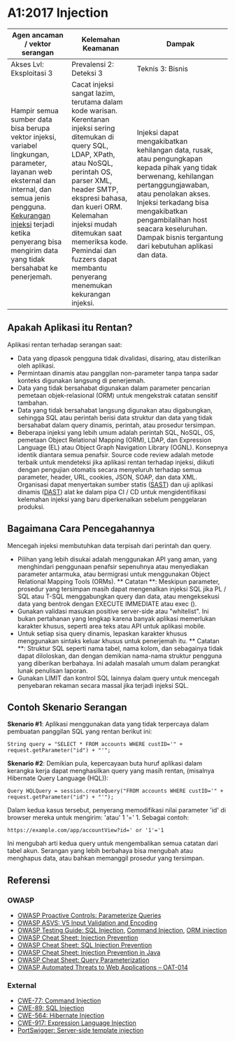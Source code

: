 # A1:2017 Injection

| Agen ancaman / vektor serangan | Kelemahan Keamanan          | Dampak              |
| -- | -- | -- |
| Akses Lvl: Eksploitasi 3 | Prevalensi 2: Deteksi 3 | Teknis 3: Bisnis |
| Hampir semua sumber data bisa berupa vektor injeksi, variabel lingkungan, parameter, layanan web eksternal dan internal, dan semua jenis pengguna. [Kekurangan injeksi](https://owasp.org/www-community/Injection_Flaws) terjadi ketika penyerang bisa mengirim data yang tidak bersahabat ke penerjemah. | Cacat   injeksi sangat lazim, terutama dalam kode warisan. Kerentanan injeksi sering ditemukan di query SQL, LDAP, XPath, atau NoSQL, perintah OS, parser XML, header SMTP, ekspresi bahasa, dan kueri ORM. Kelemahan injeksi mudah ditemukan saat memeriksa kode. Pemindai dan fuzzers dapat membantu penyerang menemukan kekurangan injeksi. |Injeksi dapat mengakibatkan kehilangan data, rusak, atau pengungkapan kepada pihak yang tidak berwenang, kehilangan pertanggungjawaban, atau penolakan akses. Injeksi terkadang bisa mengakibatkan pengambilalihan host seacara keseluruhan. Dampak bisnis tergantung dari kebutuhan aplikasi dan data.|


## Apakah Aplikasi itu Rentan?

Aplikasi rentan terhadap serangan saat:

* Data yang dipasok pengguna tidak divalidasi, disaring, atau disterilkan oleh aplikasi.
* Permintaan dinamis atau panggilan non-parameter tanpa tanpa sadar konteks digunakan langsung di penerjemah. 
* Data yang tidak bersahabat digunakan dalam parameter pencarian pemetaan objek-relasional (ORM) untuk mengekstrak catatan sensitif tambahan.
* Data yang tidak bersahabat langsung digunakan atau digabungkan, sehingga SQL atau perintah berisi data struktur dan data yang tidak bersahabat dalam query dinamis, perintah, atau prosedur tersimpan.
* Beberapa injeksi yang lebih umum adalah perintah SQL, NoSQL, OS, pemetaan Object Relational Mapping (ORM), LDAP, dan Expression Language (EL) atau Object Graph Navigation Library (OGNL). Konsepnya identik diantara semua penafsir. Source code review adalah metode terbaik untuk mendeteksi jika aplikasi rentan terhadap injeksi, diikuti dengan pengujian otomatis secara menyeluruh terhadap semua parameter, header, URL, cookies, JSON, SOAP, dan data XML. Organisasi dapat menyertakan sumber statis ([SAST](https://owasp.org/www-community/Source_Code_Analysis_Tools)) dan uji aplikasi dinamis ([DAST](https://owasp.org/www-community/Vulnerability_Scanning_Tools)) alat ke dalam pipa CI / CD untuk mengidentifikasi kelemahan injeksi yang baru diperkenalkan sebelum penggelaran produksi.

## Bagaimana Cara Pencegahannya

Mencegah injeksi membutuhkan data terpisah dari perintah dan query.

* Pilihan yang lebih disukai adalah menggunakan API yang aman, yang menghindari penggunaan penafsir sepenuhnya atau menyediakan parameter antarmuka, atau bermigrasi untuk menggunakan Object Relational Mapping Tools (ORMs). ** Catatan **: Meskipun parameter, prosedur yang tersimpan masih dapat mengenalkan injeksi SQL jika PL / SQL atau T-SQL menggabungkan query dan data, atau mengeksekusi data yang bentrok dengan EXECUTE IMMEDIATE atau exec ().
* Gunakan validasi masukan positive server-side atau "whitelist". Ini bukan pertahanan yang lengkap karena banyak aplikasi memerlukan karakter khusus, seperti area teks atau API untuk aplikasi mobile.
* Untuk setiap sisa query dinamis, lepaskan karakter khusus menggunakan sintaks keluar khusus untuk penerjemah itu. ** Catatan **: Struktur SQL seperti nama tabel, nama kolom, dan sebagainya tidak dapat diloloskan, dan dengan demikian nama-nama struktur pengguna yang diberikan berbahaya. Ini adalah masalah umum dalam perangkat lunak penulisan laporan.
* Gunakan LIMIT dan kontrol SQL lainnya dalam query untuk mencegah penyebaran rekaman secara massal jika terjadi injeksi SQL.

## Contoh Skenario Serangan

**Skenario #1**: Aplikasi menggunakan data yang tidak terpercaya dalam pembuatan panggilan SQL yang rentan berikut ini:

`String query = "SELECT * FROM accounts WHERE custID='" + request.getParameter("id") + "'";`

**Skenario #2**: Demikian pula, kepercayaan buta huruf aplikasi dalam kerangka kerja dapat menghasilkan query yang masih rentan, (misalnya Hibernate Query Language (HQL)):

`Query HQLQuery = session.createQuery("FROM accounts WHERE custID='" + request.getParameter("id") + "'");`

Dalam kedua kasus tersebut, penyerang memodifikasi nilai parameter 'id' di browser mereka untuk mengirim: 'atau' 1 '=' 1. Sebagai contoh:

`https://example.com/app/accountView?id=' or '1'='1`

Ini mengubah arti kedua query untuk mengembalikan semua catatan dari tabel akun. Serangan yang lebih berbahaya bisa mengubah atau menghapus data, atau bahkan memanggil prosedur yang tersimpan.

## Referensi

### OWASP

* [OWASP Proactive Controls: Parameterize Queries](https://owasp.org/www-project-proactive-controls/v3/en/c3-secure-database)
* [OWASP ASVS: V5 Input Validation and Encoding](https://github.com/OWASP/ASVS/blob/v4.0.2/4.0/en/0x13-V5-Validation-Sanitization-Encoding.md)
* [OWASP Testing Guide: SQL Injection](https://owasp.org/www-project-web-security-testing-guide/latest/4-Web_Application_Security_Testing/07-Input_Validation_Testing/05-Testing_for_SQL_Injection), [Command Injection](https://owasp.org/www-project-web-security-testing-guide/latest/4-Web_Application_Security_Testing/07-Input_Validation_Testing/12-Testing_for_Command_Injection), [ORM injection](https://owasp.org/www-project-web-security-testing-guide/latest/4-Web_Application_Security_Testing/07-Input_Validation_Testing/05.7-Testing_for_ORM_Injection)
* [OWASP Cheat Sheet: Injection Prevention](https://cheatsheetseries.owasp.org/cheatsheets/Injection_Prevention_Cheat_Sheet.html)
* [OWASP Cheat Sheet: SQL Injection Prevention](https://cheatsheetseries.owasp.org/cheatsheets/SQL_Injection_Prevention_Cheat_Sheet.html)
* [OWASP Cheat Sheet: Injection Prevention in Java](https://cheatsheetseries.owasp.org/cheatsheets/Injection_Prevention_Cheat_Sheet.html_in_Java)
* [OWASP Cheat Sheet: Query Parameterization](https://cheatsheetseries.owasp.org/cheatsheets/Query_Parameterization_Cheat_Sheet.html)
* [OWASP Automated Threats to Web Applications – OAT-014](https://owasp.org/www-project-automated-threats-to-web-applications/)

### External

* [CWE-77: Command Injection](https://cwe.mitre.org/data/definitions/77.html)
* [CWE-89: SQL Injection](https://cwe.mitre.org/data/definitions/89.html)
* [CWE-564: Hibernate Injection](https://cwe.mitre.org/data/definitions/564.html)
* [CWE-917: Expression Language Injection](https://cwe.mitre.org/data/definitions/917.html)
* [PortSwigger: Server-side template injection](https://portswigger.net/kb/issues/00101080_serversidetemplateinjection)
